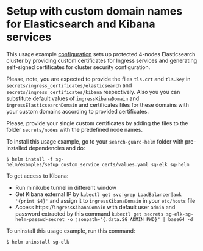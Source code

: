 # Setup with custom domain names for Elasticsearch and Kibana services 

This usage example [configuration](https://git.floragunn.com/gh/search-guard-helm/-/blob/master/sg-helm/examples/setup_custom_service_certs/values.yaml) 
sets up protected 4-nodes Elasticsearch cluster by providing custom certificates for Ingress services and generating self-signed certificates for cluster security configuration. 

Please, note, you are expected to provide the files `tls.crt` and `tls.key` in `secrets/ingress_certificates/elasticsearch` and `secrets/ingress_certificates/kibana` respectively.
Also you you can substitute default values of `ingressKibanaDomain` and `ingressElasticsearchDomain` and certificates files for these domains with your custom domains according to provided certificates.

Please, provide your single custom certificates by adding the files  to the folder `secrets/nodes` with the predefined node names.



To install this usage example, go to your `search-guard-helm` folder with pre-installed dependencies and do:
```
$ helm install -f sg-helm/examples/setup_custom_service_certs/values.yaml sg-elk sg-helm
```

 To get access to Kibana:
  * Run minikube tunnel in different window
  * Get Kibana external IP by `kubectl get svc|grep LoadBalancer|awk '{print $4}'` and assign it to `ingressKibanaDomain` in your `etc/hosts` file
  * Access https://`ingressKibanaDomain` with default user `admin` and password extracted by this command `kubectl get secrets sg-elk-sg-helm-passwd-secret -o jsonpath="{.data.SG_ADMIN_PWD}" | base64 -d`

To uninstall this usage example, run this command:
```
$ helm uninstall sg-elk  
```